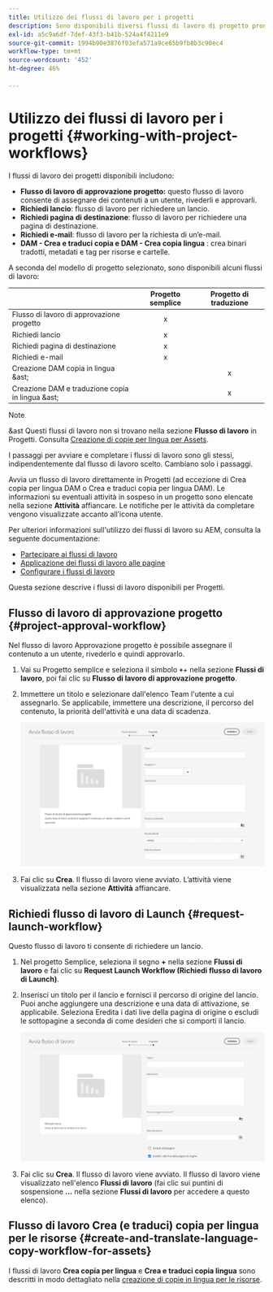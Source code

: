 ```yaml
---
title: Utilizzo dei flussi di lavoro per i progetti
description: Sono disponibili diversi flussi di lavoro di progetto pronti all’uso.
exl-id: a5c9a6df-7def-43f3-b41b-524a4f4211e9
source-git-commit: 1994b90e3876f03efa571a9ce65b9fb8b3c90ec4
workflow-type: tm+mt
source-wordcount: '452'
ht-degree: 46%

---
```


# Utilizzo dei flussi di lavoro per i progetti {#working-with-project-workflows}

I flussi di lavoro dei progetti disponibili includono:

* **Flusso di lavoro di approvazione progetto:** questo flusso di lavoro consente di assegnare dei contenuti a un utente, rivederli e approvarli.
* **Richiedi lancio**: flusso di lavoro per richiedere un lancio.
* **Richiedi pagina di destinazione**: flusso di lavoro per richiedere una pagina di destinazione.
* **Richiedi e-mail**: flusso di lavoro per la richiesta di un’e-mail.
* **DAM - Crea e traduci copia e DAM - Crea copia lingua** : crea binari tradotti, metadati e tag per risorse e cartelle.

A seconda del modello di progetto selezionato, sono disponibili alcuni flussi di lavoro:

|   | **Progetto semplice** | **Progetto di traduzione** |
|---|:-:|:-:|
| Flusso di lavoro di approvazione progetto | x |  |
| Richiedi lancio | x |  |
| Richiedi pagina di destinazione | x |  |
| Richiedi e-mail | x | |
| Creazione DAM copia in lingua &amp;ast; |  | x |
| Creazione DAM e traduzione copia in lingua &amp;ast; |   | x |

>[!NOTE]
>
>&amp;ast Questi flussi di lavoro non si trovano nella sezione **Flusso di lavoro** in Progetti. Consulta [Creazione di copie per lingua per Assets](/help/sites-cloud/administering/translation/managing-projects.md).

I passaggi per avviare e completare i flussi di lavoro sono gli stessi, indipendentemente dal flusso di lavoro scelto. Cambiano solo i passaggi.

Avvia un flusso di lavoro direttamente in Progetti (ad eccezione di Crea copia per lingua DAM o Crea e traduci copia per lingua DAM). Le informazioni su eventuali attività in sospeso in un progetto sono elencate nella sezione **Attività** affiancare. Le notifiche per le attività da completare vengono visualizzate accanto all’icona utente.

Per ulteriori informazioni sull&#39;utilizzo dei flussi di lavoro su AEM, consulta la seguente documentazione:

* [Partecipare ai flussi di lavoro](/help/sites-cloud/authoring/workflows/participating.md)
* [Applicazione dei flussi di lavoro alle pagine](/help/sites-cloud/authoring/workflows/applying.md)
* [Configurare i flussi di lavoro](/help/sites-cloud/administering/workflows-administering.md)

Questa sezione descrive i flussi di lavoro disponibili per Progetti.

## Flusso di lavoro di approvazione progetto {#project-approval-workflow}

Nel flusso di lavoro Approvazione progetto è possibile assegnare il contenuto a un utente, rivederlo e quindi approvarlo.

1. Vai su Progetto semplice e seleziona il simbolo **`+`**+ nella sezione **Flussi di lavoro**, poi fai clic su **Flusso di lavoro di approvazione progetto**.
1. Immettere un titolo e selezionare dall&#39;elenco Team l&#39;utente a cui assegnarlo. Se applicabile, immettere una descrizione, il percorso del contenuto, la priorità dell&#39;attività e una data di scadenza.

   ![Richiedi approvazione](/help/sites-cloud/authoring/assets/projects-approval.png)

1. Fai clic su **Crea**. Il flusso di lavoro viene avviato. L’attività viene visualizzata nella sezione **Attività** affiancare.

## Richiedi flusso di lavoro di Launch {#request-launch-workflow}

Questo flusso di lavoro ti consente di richiedere un lancio.

1. Nel progetto Semplice, seleziona il segno **+** nella sezione **Flussi di lavoro** e fai clic su **Request Launch Workflow (Richiedi flusso di lavoro di Launch)**.
1. Inserisci un titolo per il lancio e fornisci il percorso di origine del lancio. Puoi anche aggiungere una descrizione e una data di attivazione, se applicabile. Seleziona Eredita i dati live della pagina di origine o escludi le sottopagine a seconda di come desideri che si comporti il lancio.

   ![Richiedi lancio](/help/sites-cloud/authoring/assets/projects-request-launch.png)

1. Fai clic su **Crea**. Il flusso di lavoro viene avviato. Il flusso di lavoro viene visualizzato nell&#39;elenco **Flussi di lavoro** (fai clic sui puntini di sospensione **…** nella sezione **Flussi di lavoro** per accedere a questo elenco).

## Flusso di lavoro Crea (e traduci) copia per lingua per le risorse {#create-and-translate-language-copy-workflow-for-assets}

I flussi di lavoro **Crea copia per lingua** e **Crea e traduci copia lingua** sono descritti in modo dettagliato nella [creazione di copie in lingua per le risorse](/help/assets/translate-assets.md).
